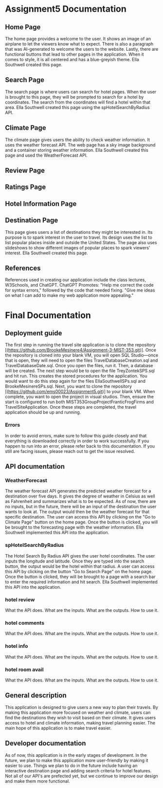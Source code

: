 # Assignment5 Documentation
## Home Page
The home page provides a welcome to the user. It shows an image of an airplane to let the viewers know what to expect. There is also a paragraph that was AI-generated to welcome the users to the website. Lastly, there are functional buttons that lead to other pages in the application. When it comes to style, it is all centered and has a blue-greyish theme.  Ella Southwell created this page.
## Search Page
The search page is where users can search for hotel pages. When the user is brought to this page, they will be prompted to search for a hotel by coordinates. The search from the coordinates will find a hotel within that area. Ella Southwell created this page using the spHotelSearchByRadius API.
## Climate Page
The climate page gives users the ability to check weather information. It uses the weather forecast API. The web page has a sky image background and a container storing weather information. Ella Southwell created this page and used the WeatherForecast API. 
## Review Page

## Ratings Page

## Hotel Information Page

## Destination Page
This page gives users a list of destinations they might be interested in. Its purpose is to spark interest in the user to travel. Its design uses the list to list popular places inside and outside the United States. The page also uses slideshows to show different images of popular places to spark viewers' interest. Ella Southwell created this page.

## References
References used in creating our application include the class lectures, W3Schools, and ChatGPT. 
ChatGPT Promotes: 
"Help me correct the code for syntax errors," followed by the code that needed fixing.
"Give me ideas on what I can add to make my web application more appealing."

# Final Documentation
## Deployment guide
The first step in running the travel site application is to clone the repository [(https://github.com/BrookeMesinere4/Assignment-3-MIST-353.git)]. Once the repository is cloned into your blank VM, you will open SQL Studio—once that is open, they will need to open the files  TravelDatabaseCreation.sql and TravelDatabaseDate.sql. Once you open the files, run it. Then, a database will be created. The next step would be to open the file TreyZontekSPS.sql and hit run. This creates the stored procedures for the application. You would want to do this step again for the files EllaSouthwellSPs.sql and BrookeMesinereSPs.sql. Next, you want to clone the repository [(https://github.com/ems00023/Assignment5.git)] to your blank VM. When complete, you want to open the project in visual studios. Then, ensure the start is configured to run both MIST353GroupProjectFranticFrogFirms and TravelSiteApplication. Once these steps are completed, the travel application should be up and running.
### Errors
In order to avoid errors, make sure to follow this guide closely and that everything is downloaded correctly in order to work successfully.
If you happen to run into an error, please refer back to this documentation. If you still are facing issues, please reach out to get the issue resolved. 

## API documentation
### WeatherForecast 
The weather forecast API generates the predicted weather forecast for a destination over five days. It gives the degree of weather in Celsius as well as Fahrenheit and summarizes what is to be expected. As of now, there are no inputs, but in the future, there will be an input of the destination the user wants to look at. The output would then be the weather forecast for that specific destination. The user can access this API by clicking on the "Go to Climate Page" button on the home page. Once the button is clicked, you will be brought to the forecasting page with the weather information. Ella Southwell implemented this API into the application.

### spHotelSearchByRadius
The Hotel Search By Radius API gives the user hotel coordinates. The user inputs the longitude and latitude. Once they are typed into the search button, the output would be the hotel within that radius. A user can access this API by clicking on the button "Go to Search Page" on the home page. Once the button is clicked, they will be brought to a page with a search bar to enter the required information and hit search. Ella Southwell implemented this API into the application.

### hotel review
What the API does.
What are the inputs.
	What are the outputs.
	How to use it.

### hotel comments
What the API does.
What are the inputs.
	What are the outputs.
	How to use it.

### hotel info
What the API does.
What are the inputs.
	What are the outputs.
	How to use it.

### hotel room avail
What the API does.
What are the inputs.
	What are the outputs.
	How to use it.




## General description 
This application is designed to give users a new way to plan their travels. By making this application more focused on weather and climate, users can find the destinations they wish to visit based on their climate. It gives users access to hotel and climate information, making travel planning easier. The main hope of this application is to make travel easier.
## Developer documentation
As of now, this application is in the early stages of development. In the future, we plan to make this application more user-friendly by making it easier to use. Things we plan to do in the future include having an interactive destination page and adding search criteria for hotel features. Not all of our API's are prefected yet, but we continue to improve our design and make them more functional. 



